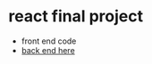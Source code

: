 # react final project

- front end code
- [back end here](https://github.com/mollymoog/react-back-end)
